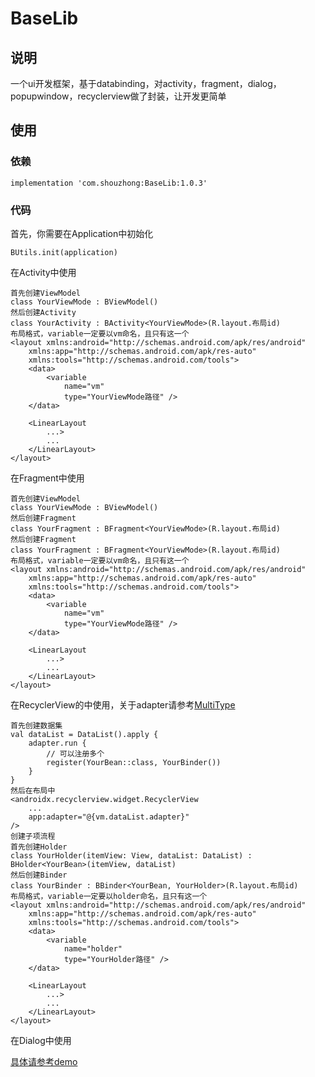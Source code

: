# BaseLib

## 说明
一个ui开发框架，基于databinding，对activity，fragment，dialog，popupwindow，recyclerview做了封装，让开发更简单

## 使用
### 依赖
```
implementation 'com.shouzhong:BaseLib:1.0.3'
```
### 代码
首先，你需要在Application中初始化
```
BUtils.init(application)
```
在Activity中使用
```
首先创建ViewModel
class YourViewMode : BViewModel()
然后创建Activity
class YourActivity : BActivity<YourViewMode>(R.layout.布局id)
布局格式，variable一定要以vm命名，且只有这一个
<layout xmlns:android="http://schemas.android.com/apk/res/android"
    xmlns:app="http://schemas.android.com/apk/res-auto"
    xmlns:tools="http://schemas.android.com/tools">
    <data>
        <variable
            name="vm"
            type="YourViewMode路径" />
    </data>

    <LinearLayout
        ...>
        ...
    </LinearLayout>
</layout>
```
在Fragment中使用
```
首先创建ViewModel
class YourViewMode : BViewModel()
然后创建Fragment
class YourFragment : BFragment<YourViewMode>(R.layout.布局id)
然后创建Fragment
class YourFragment : BFragment<YourViewMode>(R.layout.布局id)
布局格式，variable一定要以vm命名，且只有这一个
<layout xmlns:android="http://schemas.android.com/apk/res/android"
    xmlns:app="http://schemas.android.com/apk/res-auto"
    xmlns:tools="http://schemas.android.com/tools">
    <data>
        <variable
            name="vm"
            type="YourViewMode路径" />
    </data>

    <LinearLayout
        ...>
        ...
    </LinearLayout>
</layout>
```
在RecyclerView的中使用，关于adapter请参考[MultiType](https://github.com/drakeet/MultiType)
```
首先创建数据集
val dataList = DataList().apply {
    adapter.run {
        // 可以注册多个
        register(YourBean::class, YourBinder())
    }
}
然后在布局中
<androidx.recyclerview.widget.RecyclerView
    ...
    app:adapter="@{vm.dataList.adapter}"
/>
创建子项流程
首先创建Holder
class YourHolder(itemView: View, dataList: DataList) : BHolder<YourBean>(itemView, dataList)
然后创建Binder
class YourBinder : BBinder<YourBean, YourHolder>(R.layout.布局id)
布局格式，variable一定要以holder命名，且只有这一个
<layout xmlns:android="http://schemas.android.com/apk/res/android"
    xmlns:app="http://schemas.android.com/apk/res-auto"
    xmlns:tools="http://schemas.android.com/tools">
    <data>
        <variable
            name="holder"
            type="YourHolder路径" />
    </data>

    <LinearLayout
        ...>
        ...
    </LinearLayout>
</layout>
```
在Dialog中使用

[具体请参考demo](https://github.com/shouzhong/BaseLib/tree/master/app/src/main)